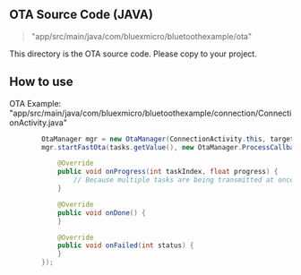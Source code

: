 ##  OTA Source Code (JAVA)
> "app/src/main/java/com/bluexmicro/bluetoothexample/ota"

This directory is the OTA source code. Please copy to your project.

## How to use

OTA Example:
"app/src/main/java/com/bluexmicro/bluetoothexample/connection/ConnectionActivity.java"

```java
        OtaManager mgr = new OtaManager(ConnectionActivity.this, target);
        mgr.startFastOta(tasks.getValue(), new OtaManager.ProcessCallback() {

            @Override
            public void onProgress(int taskIndex, float progress) {
                // Because multiple tasks are being transmitted at once, the progress of each task will be printed sequentially
            }

            @Override
            public void onDone() {
            }

            @Override
            public void onFailed(int status) {
            }
        });
```
